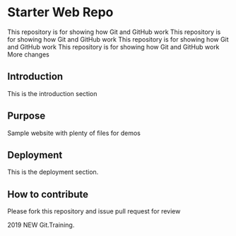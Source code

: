 # Starter Web Repo

This repository is for showing how Git and GitHub work
This repository is for showing how Git and GitHub work
This repository is for showing how Git and GitHub work
This repository is for showing how Git and GitHub work
More changes 

## Introduction

This is the introduction section

## Purpose

Sample website with plenty of files for demos

## Deployment

This is the deployment section.

## How to contribute

Please fork this repository and issue pull request for review

2019 NEW Git.Training.